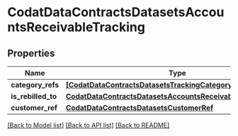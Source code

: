 # CodatDataContractsDatasetsAccountsReceivableTracking


## Properties
Name | Type | Description | Notes
------------ | ------------- | ------------- | -------------
**category_refs** | [**[CodatDataContractsDatasetsTrackingCategoryRef]**](CodatDataContractsDatasetsTrackingCategoryRef.md) |  | 
**is_rebilled_to** | [**CodatDataContractsDatasetsAccountsReceivableIsBilledToType**](CodatDataContractsDatasetsAccountsReceivableIsBilledToType.md) |  | 
**customer_ref** | [**CodatDataContractsDatasetsCustomerRef**](CodatDataContractsDatasetsCustomerRef.md) |  | [optional] 

[[Back to Model list]](../README.md#documentation-for-models) [[Back to API list]](../README.md#documentation-for-api-endpoints) [[Back to README]](../README.md)



